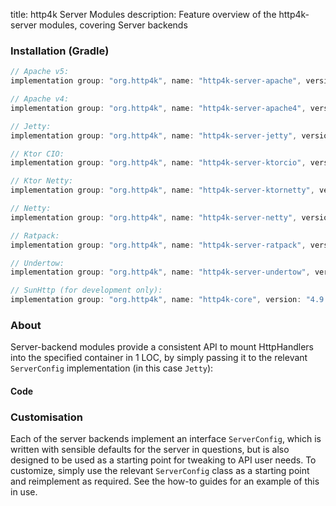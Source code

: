 title: http4k Server Modules
description: Feature overview of the http4k-server modules, covering Server backends

### Installation (Gradle)

```groovy
// Apache v5: 
implementation group: "org.http4k", name: "http4k-server-apache", version: "4.9.1.0"

// Apache v4: 
implementation group: "org.http4k", name: "http4k-server-apache4", version: "4.9.1.0"

// Jetty: 
implementation group: "org.http4k", name: "http4k-server-jetty", version: "4.9.1.0"

// Ktor CIO: 
implementation group: "org.http4k", name: "http4k-server-ktorcio", version: "4.9.1.0"

// Ktor Netty: 
implementation group: "org.http4k", name: "http4k-server-ktornetty", version: "4.9.1.0"

// Netty: 
implementation group: "org.http4k", name: "http4k-server-netty", version: "4.9.1.0"

// Ratpack: 
implementation group: "org.http4k", name: "http4k-server-ratpack", version: "4.9.1.0"

// Undertow: 
implementation group: "org.http4k", name: "http4k-server-undertow", version: "4.9.1.0"

// SunHttp (for development only): 
implementation group: "org.http4k", name: "http4k-core", version: "4.9.1.0"
```

### About
Server-backend modules provide a consistent API to mount HttpHandlers into the specified container in 1 LOC, by 
simply passing it to the relevant `ServerConfig` implementation (in this case `Jetty`):

#### Code [<img class="octocat"/>](https://github.com/http4k/http4k/blob/docs_reorg/src/docs/guide/reference/servers/example_http.kt)

<script src="https://gist-it.appspot.com/https://github.com/http4k/http4k/blob/docs_reorg/src/docs/guide/reference/servers/example_http.kt"></script>

### Customisation
Each of the server backends implement an interface `ServerConfig`, which is written with sensible defaults for the server in questions, 
but is also designed to be used as a starting point for tweaking to API user needs. To customize, simply use the relevant `ServerConfig` 
class as a starting point and reimplement as required. See the how-to guides for an example of this in use.
